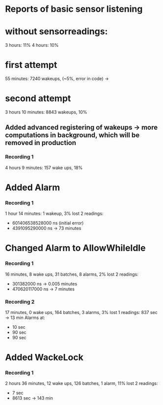 # Reports of basic sensor listening

# without sensorreadings:
3 hours: 11%
4 hours: 10%

# first attempt
55 minutes: 7240 wakeups, (~5%, error in code)
  ->

# second attempt
3 hours 10 minutes: 8843 wakeups, 10% 


## Added advanced registering of wakeups -> more computations in background, which will be removed in production

### Recording 1
4 hours 9 minutes: 157 wake ups, 18%


# Added Alarm

### Recording 1
1 hour 14 minutes: 1 wakeup, 3%
lost 2 readings:
  - 601406538528000 ns (initial error)
  - 4391095290000 ns -> 73 minutes

# Changed Alarm to AllowWhileIdle
### Recording 1
16 minutes, 8 wake ups, 31 batches, 8 alarms, 2%
lost 2 readings:
  - 301382000 ns -> 0.005 minutes
  - 470620117000 ns -> 7 minutes

### Recording 2
17 minutes, 0 wake ups, 164 batches, 3 alarms, 3%
lost 1 readings:
  837 sec -> 13 min
Alarms at:
  - 10 sec
  - 90 sec 
  - 90 sec

# Added WackeLock
### Recording 1
2 hours 36 minutes, 12 wake ups, 126 batches, 1 alarm, 11%
lost 2 readings:
  - 7 sec
  - 8613 sec -> 143 min
